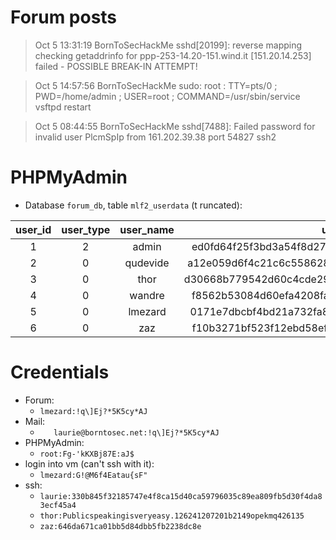 # Forum posts

> Oct 5 13:31:19 BornToSecHackMe sshd[20199]: reverse mapping checking getaddrinfo for ppp-253-14.20-151.wind.it [151.20.14.253] failed - POSSIBLE BREAK-IN ATTEMPT!

> Oct 5 14:57:56 BornToSecHackMe sudo: root : TTY=pts/0 ; PWD=/home/admin ; USER=root ; COMMAND=/usr/sbin/service vsftpd restart

> Oct 5 08:44:55 BornToSecHackMe sshd[7488]: Failed password for invalid user PlcmSpIp from 161.202.39.38 port 54827 ssh2

# PHPMyAdmin

- Database `forum_db`, table `mlf2_userdata` (t runcated):

| user_id | user_type | user_name | user_pw | user_email | email_contact | user_ip |
| :-: | :-: | :-: | :-: | :-: | :-: | :-: |
| 1	| 2	| admin |	ed0fd64f25f3bd3a54f8d272ba93b6e76ce7f3d0516d551c28 | admin@borntosec.net | 1 | 192.168.1.47 |
| 2	| 0	| qudevide | a12e059d6f4c21c6c5586283c8ecb2b65618ed0a0dc1b302a2 | qudevide@borntosec.net | 0 | 192.168.1.47	|
| 3	| 0	| thor | d30668b779542d60c4cde29e7170148198b1623f4453866797 | thor@borntosec.net | 0 | 192.168.1.47 |
| 4	| 0	| wandre | f8562b53084d60efa4208fa50d1ef753ef18e089d2dd56c4ed | wandre@borntosec.net | 0 | 192.168.1.47 |
| 5	| 0	| lmezard | 0171e7dbcbf4bd21a732fa859ea98a2950b4f8aa1e5365dc90 | laurie@borntosec.net | 0 | 192.168.56.1 |
| 6	| 0	| zaz | f10b3271bf523f12ebd58ef8581c851991bf0d4b4c4bf49d7c | zaz@borntosec.net | 0 | 192.168.1.47 |


# Credentials

- Forum:
  + `lmezard:!q\]Ej?*5K5cy*AJ`
- Mail:
  + `	laurie@borntosec.net:!q\]Ej?*5K5cy*AJ`
- PHPMyAdmin:
  + `root:Fg-'kKXBj87E:aJ$`
- login into vm (can't ssh with it):
  + `lmezard:G!@M6f4Eatau{sF"`
- ssh:
  + `laurie:330b845f32185747e4f8ca15d40ca59796035c89ea809fb5d30f4da83ecf45a4`
  + `thor:Publicspeakingisveryeasy.126241207201b2149opekmq426135`
  + `zaz:646da671ca01bb5d84dbb5fb2238dc8e`
